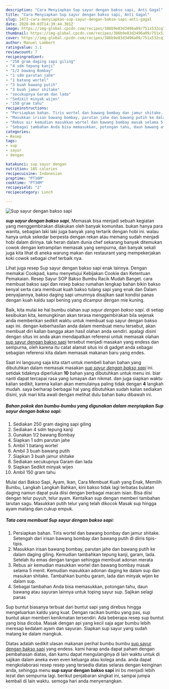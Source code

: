 ```yaml
---
description: "Cara Menyiapkan Sup sayur dengan bakso sapi, Anti Gagal"
title: "Cara Menyiapkan Sup sayur dengan bakso sapi, Anti Gagal"
slug: 1473-cara-menyiapkan-sup-sayur-dengan-bakso-sapi-anti-gagal
date: 2020-09-03T14:39:44.301Z
image: https://img-global.cpcdn.com/recipes/386b9e83d3496a09/751x532cq70/sup-sayur-dengan-bakso-sapi-foto-resep-utama.jpg
thumbnail: https://img-global.cpcdn.com/recipes/386b9e83d3496a09/751x532cq70/sup-sayur-dengan-bakso-sapi-foto-resep-utama.jpg
cover: https://img-global.cpcdn.com/recipes/386b9e83d3496a09/751x532cq70/sup-sayur-dengan-bakso-sapi-foto-resep-utama.jpg
author: Manuel Lambert
ratingvalue: 3.1
reviewcount: 7
recipeingredient:
- "250 gram daging sapi giling"
- "4 sdm tepung kanji"
- "1/2 bawang Bombay"
- "1 sdm parutan jahe"
- "1 batang wortel"
- "3 buah bawang putih"
- "3 buah jamur shitake"
- "secukupnya Garam dan lada"
- "Sedikit minyak wijen"
- "150 gram tahu"
recipeinstructions:
- "Persiapkan bahan. Tiris wortel dan bawang bombay dan jamur shitake. Setengah dari irisan bawang bombay dan bawang putih di diiris tipis-tipis."
- "Masukkan irisan bawang bombay, parutan jahe dan bawang putih ke dalam daging giling. Kemudian tambahkan tepung kanji, garam, lada. Setelah itu emas dengan tangan sehingga membuat adonan merata"
- "Rebus air kemudian masukkan wortel dan bawang bombay masak selama 5 menit. Kemudian masukkan adonan daging ke dalam sup dan masukan shitake. Tambahkan bumbu garam, lada dan minyak wijen ke dalam sup."
- "Sebagai tambahan Anda bisa memasukkan, potongan tahu, daun bawang atau sayuran lainnya untuk toping sayur sup. Sajikan selagi panas"
categories:
- Resep
tags:
- sup
- sayur
- dengan

katakunci: sup sayur dengan 
nutrition: 185 calories
recipecuisine: Indonesian
preptime: "PT16M"
cooktime: "PT30M"
recipeyield: "2"
recipecategory: Lunch

---
```



![Sup sayur dengan bakso sapi](https://img-global.cpcdn.com/recipes/386b9e83d3496a09/751x532cq70/sup-sayur-dengan-bakso-sapi-foto-resep-utama.jpg)

<b><i>sup sayur dengan bakso sapi</i></b>, Memasak bisa menjadi sebuah kegiatan yang menggembirakan dilakukan oleh banyak komunitas. bukan hanya para wanita, sebagian laki laki juga banyak yang tertarik dengan hobi ini. walau hanya untuk sekedar berpesta dengan rekan atau memang sudah menjadi hobi dalam dirinya. tak heran dalam dunia chef sekarang banyak ditemukan cowok dengan ketrampilan memasak yang sempurna, dan banyak sekali juga kita lihat di aneka warung makan dan restaurant yang mempekerjakan koki cowok sebagai chef terbaik nya.

Lihat juga resep Sup sayur dengan bakso sapi enak lainnya. Dengan memakai Cookpad, kamu menyetujui Kebijakan Cookie dan Ketentuan Pemakaian. Resep Sayur SOP Bakso Bumbu Racik Mudah Banget. cara membuat bakso sapi dan resep bakso rumahan lengkap bahan bikin bakso kenyal serta cara membuat kuah bakso tulang sapi yang enak dan Dalam penyajiannya, bakso daging sapi umumnya disajikan saat kondisi panas dengan kuah kaldu sapi bening yang dicampur dengan mie kuning.

Baik, kita mulai ke hal bumbu olahan <i>sup sayur dengan bakso sapi</i>. di setiap kesibukan kita, kemungkinan akan terasa menggembirakan bila sejenak anda memberikan sedikit waktu untuk membuat sup sayur dengan bakso sapi ini. dengan keberhasilan anda dalam membuat menu tersebut, akan membuat diri kalian bangga akan hasil olahan anda sendiri. apalagi disini dengan situs ini anda akan mendapatkan referensi untuk memasak olahan <u>sup sayur dengan bakso sapi</u> tersebut menjadi masakan yang endess dan sempurna, oleh karena itu catat alamat situs ini di gadget anda sebagai sebagian referensi kita dalam memasak makanan baru yang endes.


Saat ini langsung saja kita start untuk membeli bahan bahan yang dibutuhkan dalam memasak masakan <u><i>sup sayur dengan bakso sapi</i></u> ini. setidak tidaknya diperlukan <b>10</b> bahan yang dibutuhkan untuk menu ini. biar nanti dapat tercapai rasa yang lumayan dan nikmat. dan juga siapkan waktu kalian sedikit, karena kalian akan memulainya paling tidak dengan <b>4</b> langkah mudah. saya berharap berbagai hal yang dibutuhkan sudah kalian sediakan disini, yuk mari kita awali dengan melihat dulu bahan baku dibawah ini.

<!--inarticleads1-->

##### Bahan pokok dan bumbu-bumbu yang digunakan dalam menyiapkan Sup sayur dengan bakso sapi:

1. Sediakan 250 gram daging sapi giling
1. Sediakan 4 sdm tepung kanji
1. Gunakan 1/2 bawang Bombay
1. Siapkan 1 sdm parutan jahe
1. Ambil 1 batang wortel
1. Ambil 3 buah bawang putih
1. Siapkan 3 buah jamur shitake
1. Sediakan secukupnya Garam dan lada
1. Siapkan Sedikit minyak wijen
1. Ambil 150 gram tahu


Mulai dari Bakso Sapi, Ayam, Ikan, Cara Membuat Kuah yang Enak, Memilih Bumbu, Langkah Langkah Bahkan, kini bakso tidak lagi terbatas bulatan daging namun dapat pula diisi dengan berbagai macam isian. Bisa diisi dengan telur puyuh, telur ayam. Kentalkan sup dengan memberi tambahan larutan sagu. Masukkan putih telur yang telah dikocok Masak sup hingga ayam matang dan cukup empuk. 

<!--inarticleads2-->

##### Tata cara membuat Sup sayur dengan bakso sapi:

1. Persiapkan bahan. Tiris wortel dan bawang bombay dan jamur shitake. Setengah dari irisan bawang bombay dan bawang putih di diiris tipis-tipis.
1. Masukkan irisan bawang bombay, parutan jahe dan bawang putih ke dalam daging giling. Kemudian tambahkan tepung kanji, garam, lada. Setelah itu emas dengan tangan sehingga membuat adonan merata
1. Rebus air kemudian masukkan wortel dan bawang bombay masak selama 5 menit. Kemudian masukkan adonan daging ke dalam sup dan masukan shitake. Tambahkan bumbu garam, lada dan minyak wijen ke dalam sup.
1. Sebagai tambahan Anda bisa memasukkan, potongan tahu, daun bawang atau sayuran lainnya untuk toping sayur sup. Sajikan selagi panas


Sup buntut biasanya terbuat dari buntut sapi yang direbus hingga mengeluarkan kaldu yang kuat. Dengan racikan bumbu yang pas, sup buntut akan memberi kenikmatan tersendiri. Ada beberapa resep sup buntut yang bisa dicoba. Masak dengan api yang kecil saja agar bumbu lebih meresap kedalam ayam dan sayuran. Siapkan sup sayur yang sudah matang ke dalam mangkuk. 

Diatas adalah sedikit ulasan makanan perihal bumbu bumbu <u>sup sayur dengan bakso sapi</u> yang endess. kami harap anda dapat paham dengan pembahasan diatas, dan kamu dapat mengulanginya di lain waktu untuk di sajikan dalam aneka even even keluarga atau kolega anda. anda dapat mengkolaborasi resep resep yang tersedia diatas selaras dengan keinginan anda, sehingga menu <b>sup sayur dengan bakso sapi</b> ini bs menjadi lebih lezat dan sempurna lagi. berikut penjabaran singkat ini, sampai jumpa kembali di lain waktu. semoga hari anda menyenangkan.
